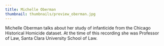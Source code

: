 ```yaml
---
title: Michelle Oberman
thumbnail: thumbnails/preview_oberman.jpg
---
```

Michelle Oberman talks about her study of infanticide from the Chicago Historical Homicide dataset. At the time of this recording she was Professor of Law, Santa Clara University School of Law.

